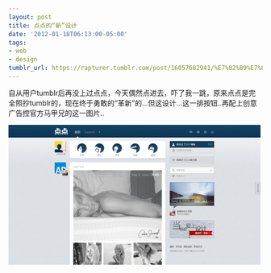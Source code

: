 ```yaml
---
layout: post
title: 点点的“新”设计
date: '2012-01-18T06:13:00-05:00'
tags:
- web
- design
tumblr_url: https://rapturer.tumblr.com/post/16057682941/%E7%82%B9%E7%82%B9%E7%9A%84%E6%96%B0%E8%AE%BE%E8%AE%A1
---
```

自从用户tumblr后再没上过点点，今天偶然点进去，吓了我一跳，原来点点是完全照抄tumblr的，现在终于勇敢的“革新”的…但这设计…这一排按钮..再配上创意广告控官方马甲兄的这一图片..

![](/assets/img/tumblr_lxzr53bnfj1r0cnr9.png)

